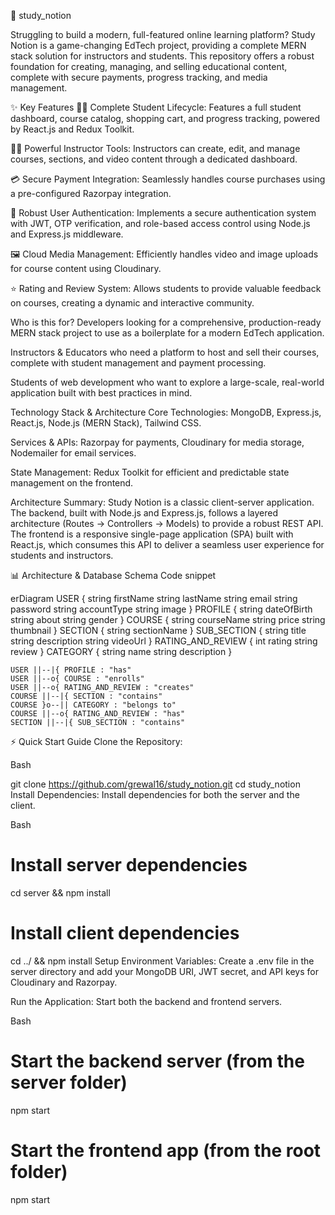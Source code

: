 🚀 study_notion

Struggling to build a modern, full-featured online learning platform? Study Notion is a game-changing EdTech project, providing a complete MERN stack solution for instructors and students. This repository offers a robust foundation for creating, managing, and selling educational content, complete with secure payments, progress tracking, and media management.

✨ Key Features
👨‍🎓 Complete Student Lifecycle: Features a full student dashboard, course catalog, shopping cart, and progress tracking, powered by React.js and Redux Toolkit.

🧑‍🏫 Powerful Instructor Tools: Instructors can create, edit, and manage courses, sections, and video content through a dedicated dashboard.

💳 Secure Payment Integration: Seamlessly handles course purchases using a pre-configured Razorpay integration.

🔐 Robust User Authentication: Implements a secure authentication system with JWT, OTP verification, and role-based access control using Node.js and Express.js middleware.

🖼️ Cloud Media Management: Efficiently handles video and image uploads for course content using Cloudinary.

⭐ Rating and Review System: Allows students to provide valuable feedback on courses, creating a dynamic and interactive community.

Who is this for?
Developers looking for a comprehensive, production-ready MERN stack project to use as a boilerplate for a modern EdTech application.

Instructors & Educators who need a platform to host and sell their courses, complete with student management and payment processing.

Students of web development who want to explore a large-scale, real-world application built with best practices in mind.

Technology Stack & Architecture
Core Technologies: MongoDB, Express.js, React.js, Node.js (MERN Stack), Tailwind CSS.

Services & APIs: Razorpay for payments, Cloudinary for media storage, Nodemailer for email services.

State Management: Redux Toolkit for efficient and predictable state management on the frontend.

Architecture Summary:
Study Notion is a classic client-server application. The backend, built with Node.js and Express.js, follows a layered architecture (Routes -> Controllers -> Models) to provide a robust REST API. The frontend is a responsive single-page application (SPA) built with React.js, which consumes this API to deliver a seamless user experience for students and instructors.

📊 Architecture & Database Schema
Code snippet

erDiagram
    USER {
        string firstName
        string lastName
        string email
        string password
        string accountType
        string image
    }
    PROFILE {
        string dateOfBirth
        string about
        string gender
    }
    COURSE {
        string courseName
        string price
        string thumbnail
    }
    SECTION {
        string sectionName
    }
    SUB_SECTION {
        string title
        string description
        string videoUrl
    }
    RATING_AND_REVIEW {
        int rating
        string review
    }
    CATEGORY {
        string name
        string description
    }

    USER ||--|{ PROFILE : "has"
    USER ||--o{ COURSE : "enrolls"
    USER ||--o{ RATING_AND_REVIEW : "creates"
    COURSE ||--|{ SECTION : "contains"
    COURSE }o--|| CATEGORY : "belongs to"
    COURSE ||--o{ RATING_AND_REVIEW : "has"
    SECTION ||--|{ SUB_SECTION : "contains"
⚡ Quick Start Guide
Clone the Repository:

Bash

git clone https://github.com/grewal16/study_notion.git
cd study_notion
Install Dependencies:
Install dependencies for both the server and the client.

Bash

# Install server dependencies
cd server && npm install
# Install client dependencies
cd ../ && npm install
Setup Environment Variables:
Create a .env file in the server directory and add your MongoDB URI, JWT secret, and API keys for Cloudinary and Razorpay.

Run the Application:
Start both the backend and frontend servers.

Bash

# Start the backend server (from the server folder)
npm start
# Start the frontend app (from the root folder)
npm start
